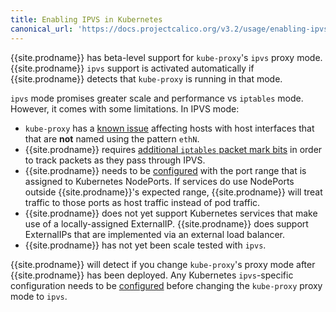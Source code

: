 ```yaml
---
title: Enabling IPVS in Kubernetes
canonical_url: 'https://docs.projectcalico.org/v3.2/usage/enabling-ipvs'
---
```


{{site.prodname}} has beta-level support for `kube-proxy`'s `ipvs` proxy mode.
{{site.prodname}} `ipvs` support is activated automatically if {{site.prodname}}
detects that `kube-proxy` is running in that mode.

`ipvs` mode promises greater scale and performance vs `iptables` mode.
However, it comes with some limitations.  In IPVS mode:

- `kube-proxy` has a [known issue](https://github.com/kubernetes/kubernetes/issues/58202)
  affecting hosts with host interfaces that that are **not** named using the
  pattern `ethN`.
- {{site.prodname}} requires [additional `iptables` packet mark bits](../reference/felix/configuration#ipvs-bits)
  in order to track packets as they pass through IPVS.
- {{site.prodname}} needs to be [configured](../reference/felix/configuration#ipvs-portranges)
  with the port range that is assigned to Kubernetes NodePorts.  If services
  do use NodePorts outside {{site.prodname}}'s expected range,
  {{site.prodname}} will treat traffic to those ports as host traffic instead
  of pod traffic.
- {{site.prodname}} does not yet support Kubernetes services that make use of a
  locally-assigned ExternalIP.  {{site.prodname}} does support ExternalIPs that
  are implemented via an external load balancer.
- {{site.prodname}} has not yet been scale tested with `ipvs`.

 {{site.prodname}} will detect if you change `kube-proxy`'s proxy mode after 
 {{site.prodname}} has been deployed. Any Kubernetes `ipvs`-specific configuration 
 needs to be [configured](../reference/felix/configuration#ipvs-portranges) 
 before changing the `kube-proxy` proxy mode to `ipvs`.